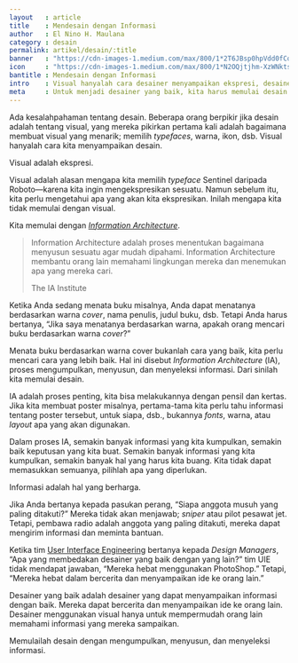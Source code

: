 ```yaml
---
layout   : article
title    : Mendesain dengan Informasi
author   : El Nino H. Maulana
category : desain
permalink: artikel/desain/:title
banner   : "https://cdn-images-1.medium.com/max/800/1*2T6JBsp0hpVdd0fCqJu6TA.png"
icon     : "https://cdn-images-1.medium.com/max/800/1*N2OQjtjhm-XzWNkts2i06g.png"
bantitle : Mendesain dengan Informasi
intro    : Visual hanyalah cara desainer menyampaikan ekspresi, desainer memulai desain dengan Information Architecture.
meta     : Untuk menjadi desainer yang baik, kita harus memulai desain dengan mengumpulkan, menyusun, dan menyeleksi informasi.
---
```


Ada kesalahpahaman tentang desain. Beberapa orang berpikir jika desain adalah tentang visual, yang mereka pikirkan pertama kali adalah bagaimana membuat visual yang menarik; memilih <em>typefaces</em>, warna, ikon, dsb. Visual hanyalah cara kita menyampaikan desain.

Visual adalah ekspresi.

Visual adalah alasan mengapa kita memilih <em>typeface</em> Sentinel daripada Roboto—karena kita ingin mengekspresikan sesuatu. Namun sebelum itu, kita perlu mengetahui apa yang akan kita ekspresikan. Inilah mengapa kita tidak memulai dengan visual.

Kita memulai dengan <em><a href="http://www.iainstitute.org/what-is-ia" title="Information Architecture" target="_blank">Information Architecture</a></em>.

<blockquote>
    <p>Information Architecture adalah proses menentukan bagaimana menyusun sesuatu agar mudah dipahami. Information Architecture membantu orang lain memahami lingkungan mereka dan menemukan apa yang mereka cari.</p>
    <p class="smallcaps">The IA Institute</p>
</blockquote>

Ketika Anda sedang menata buku misalnya, Anda dapat menatanya berdasarkan warna <em>cover</em>, nama penulis, judul buku, dsb. Tetapi Anda harus bertanya, “Jika saya menatanya berdasarkan warna, apakah orang mencari buku berdasarkan warna <em>cover</em>?”

Menata buku berdasarkan warna cover bukanlah cara yang baik, kita perlu mencari cara yang lebih baik. Hal ini disebut <em>Information Architecture</em> (<span class="smallcaps">IA</span>), proses mengumpulkan, menyusun, dan menyeleksi informasi. Dari sinilah kita memulai desain.

<span class="smallcaps">IA</span> adalah proses penting, kita bisa melakukannya dengan pensil dan kertas. Jika kita membuat poster misalnya, pertama-tama kita perlu tahu informasi tentang poster tersebut, untuk siapa, dsb., bukannya <em>fonts</em>, warna, atau <em>layout</em> apa yang akan digunakan.

Dalam proses <span class="smallcaps">IA</span>, semakin banyak informasi yang kita kumpulkan, semakin baik keputusan yang kita buat. Semakin banyak informasi yang kita kumpulkan, semakin banyak hal yang harus kita buang. Kita tidak dapat memasukkan semuanya, pilihlah apa yang diperlukan.

Informasi adalah hal yang berharga.

Jika Anda bertanya kepada pasukan perang, “Siapa anggota musuh yang paling ditakuti?” Mereka tidak akan menjawab; <em>sniper</em> atau pilot pesawat jet. Tetapi, pembawa radio adalah anggota yang paling ditakuti, mereka dapat mengirim informasi dan meminta bantuan.

Ketika tim <a href="http:uie.com" title="User Interface Engineering" target="_blank">User Interface Engineering</a> bertanya kepada <em>Design Managers</em>, “Apa yang membedakan desainer yang baik dengan yang lain?” tim <span class="smallcaps">UIE</span> tidak mendapat jawaban, “Mereka hebat menggunakan PhotoShop.” Tetapi, “Mereka hebat dalam bercerita dan menyampaikan ide ke orang lain.”

Desainer yang baik adalah desainer yang dapat menyampaikan informasi dengan baik. Mereka dapat bercerita dan menyampaikan ide ke orang lain. Desainer menggunakan visual hanya untuk mempermudah orang lain memahami informasi yang mereka sampaikan.

Memulailah desain dengan mengumpulkan, menyusun, dan menyeleksi informasi.
